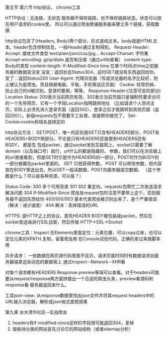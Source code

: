 
第五节  第六节  http协议， chrome工具

HTTP协议：无连接，无状态
服务器不保存链路，也不保存链路状态。状态可以放在用户请求的cookie里。
所以可以通过爬虫欺骗服务器来建立多个链接，获取数据

http协议包含了{Headers, Body}两个部分，形式是纯文本。body就是HTML文本。header包含控制信息。一般Header通过复制得到。
Request-Header:
    Accept: 接收文件类型 text/plain/json/css/jpg...
    Accept-Charset: 字符集
    Accept-encoding: gzip/dlate  是否有压缩（通过urllib查看）
    content-type: Body的类型
    content-length:
    If-Modified-Since time 在某个时间点time之前服务器的数据变没变
        没变：返回状态Status304，这时GET就没有东西返回给你。
        变了：返回Status200
    User-Agent: 代理浏览器（写成浏览器的名字比较好，防止被认为是爬虫。而且根据电脑，平板，手机等适应页面）
    Cookie: 经常扔掉，防止自己的id被识别。登录时要用，等等。
Response-Header:(注意可变的部分)
    Location
    Status: 200表示当前网页有效，302表示当前页面只是强制性要求访问的一个先导网页，它有一个字段Location指明跳转地址
    （比如请求个人空间主页，实际上必须先进入登录页面（返回302），登录之后才能跳转到其他页面（返回200））。新版requests包不需要手工处理，直接帮你做完了。
    Set-Cookie:cookie和域名是绑定的


http协议方法： GET/POST，唯一的区别是GET只含有HEADERS部分，POST有HEADERS+BODY两部分。不论是只有HEADERS还是既有HEADERS还有BODY， 都是先
包成packet，通过socket发到互联网上。socket只需要了解domain（以及端口号）就行，url什么的都是隐藏的。
参数，我们可以在浏览器上的url直接看到，但是GET时它是作为HEADERS的一部分，POST时作为BODY的一部分被藏在packet里面的。
GET 只想获得参数。 POST 可以修改参数，把内容放在BODY里送出去。所以GET一般读数据，POST向服务器提交数据。
（这个参数是什么？可以是各种资源，可以是？）


Status Code:
300
    多个可用资源
301
302
    重定向，requests包帮忙二次发送请求解决问题
304
    If-Modified-Since 爬虫发request包时注意不要带上这个，否则服务器不返回东西给你
403/500/503
    基本代表爬虫被识别出来了，是个严重错误（解决：减少速度）
404
    解决：丢掉错误的URL


HTTPS:
是HTTP之上的协议，首先HEADER BODY被包装成packet，然后在socket发送端进行SSL加密，然后传输
HTTP->SSL->Socket

chrome工具：Inspect
在Elements里面定位：元素位置，可以copy过来，也可以定位元素的XPATH,复制，留着爬虫用
在Console试验代码，正确的拿过来做脚本用

异步请求：
一些数据在网页源代码里面不显示，请求页面时同时有数据请求向服务器端拿这些动态的数据填上
通过Inspect--Network--XHR看

对每个请求都有HEADERS Response preview等域可以查看。对于headers可能要从request/response两方面拼接出一个合适的爬虫头来，preview看源码和response看
服务器返回来什么。

工具json-view: 从response数据里找出json文件并将其request headers中的URL输入浏览器，解析成json格式直观效果

第九章 水木清华社区--实战爬虫

1. headers有if-modified-since这样的字段很可能返回304，拿掉
2. 按板块分类的网站首先讨论它的网站结构（或者sitemap分析）
